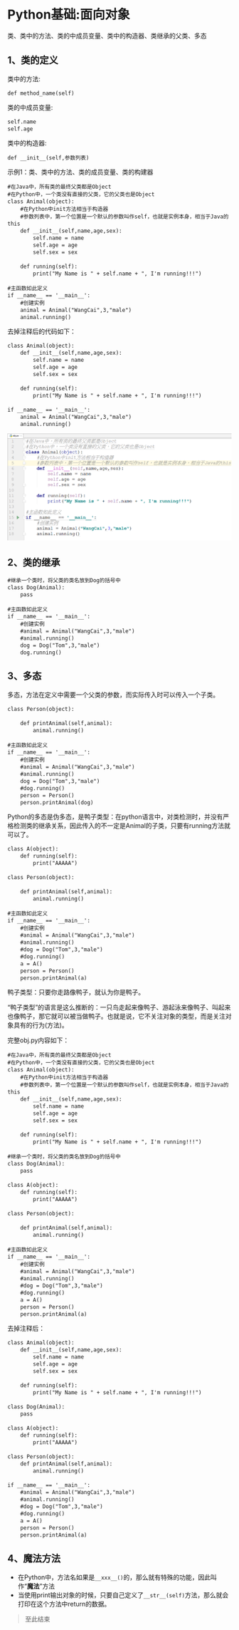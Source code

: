 # Python基础:面向对象 #

类、类中的方法、类的中成员变量、类中的构造器、类继承的父类、多态

## 1、类的定义 ##

类中的方法:

	def method_name(self)

类的中成员变量:

	self.name
	self.age

类中的构造器:

	def __init__(self,参数列表)

示例1：类、类中的方法、类的成员变量、类的构建器

	#在Java中，所有类的最终父类都是Object
	#在Python中，一个类没有直接的父类，它的父类也是Object
	class Animal(object):
	    #在Python中init方法相当于构造器
	    #参数列表中，第一个位置是一个默认的参数叫作self，也就是实例本身，相当于Java的this
	    def __init__(self,name,age,sex):
	        self.name = name
	        self.age = age
	        self.sex = sex
	
	    def running(self):
	        print("My Name is " + self.name + ", I'm running!!!")
	
	#主函数如此定义
	if __name__ == '__main__':
	    #创建实例
	    animal = Animal("WangCai",3,"male")
	    animal.running()

去掉注释后的代码如下：

	class Animal(object):
	    def __init__(self,name,age,sex):
	        self.name = name
	        self.age = age
	        self.sex = sex
	
	    def running(self):
	        print("My Name is " + self.name + ", I'm running!!!")
	
	if __name__ == '__main__':
	    animal = Animal("WangCai",3,"male")
	    animal.running()

![](images/python_grammer_OO_helloworld_animal.png)

## 2、类的继承 ##

	#继承一个类时，将父类的类名放到Dog的括号中
	class Dog(Animal):
	    pass
	
	#主函数如此定义
	if __name__ == '__main__':
	    #创建实例
	    #animal = Animal("WangCai",3,"male")
	    #animal.running()
	    dog = Dog("Tom",3,"male")
	    dog.running()

## 3、多态 ##

多态，方法在定义中需要一个父类的参数，而实际传入时可以传入一个子类。  

	class Person(object):
	
	    def printAnimal(self,animal):
	        animal.running()
	
	#主函数如此定义
	if __name__ == '__main__':
	    #创建实例
	    #animal = Animal("WangCai",3,"male")
	    #animal.running()
	    dog = Dog("Tom",3,"male")
	    #dog.running()
	    person = Person()
	    person.printAnimal(dog)

Python的多态是伪多态，是鸭子类型：在python语言中，对类检测时，并没有严格检测类的继承关系，因此传入的不一定是Animal的子类，只要有running方法就可以了。

	class A(object):
	    def running(self):
	        print("AAAAA")
	
	class Person(object):
	
	    def printAnimal(self,animal):
	        animal.running()
	
	#主函数如此定义
	if __name__ == '__main__':
	    #创建实例
	    #animal = Animal("WangCai",3,"male")
	    #animal.running()
	    #dog = Dog("Tom",3,"male")
	    #dog.running()
	    a = A()
	    person = Person()
	    person.printAnimal(a)

鸭子类型：只要你走路像鸭子，就认为你是鸭子。

“鸭子类型”的语言是这么推断的：一只鸟走起来像鸭子、游起泳来像鸭子、叫起来也像鸭子，那它就可以被当做鸭子。也就是说，它不关注对象的类型，而是关注对象具有的行为(方法)。

完整obj.py内容如下：

	#在Java中，所有类的最终父类都是Object
	#在Python中，一个类没有直接的父类，它的父类也是Object
	class Animal(object):
	    #在Python中init方法相当于构造器
	    #参数列表中，第一个位置是一个默认的参数叫作self，也就是实例本身，相当于Java的this
	    def __init__(self,name,age,sex):
	        self.name = name
	        self.age = age
	        self.sex = sex
	
	    def running(self):
	        print("My Name is " + self.name + ", I'm running!!!")
	
	#继承一个类时，将父类的类名放到Dog的括号中
	class Dog(Animal):
	    pass
	
	class A(object):
	    def running(self):
	        print("AAAAA")
	
	class Person(object):
	
	    def printAnimal(self,animal):
	        animal.running()
	
	#主函数如此定义
	if __name__ == '__main__':
	    #创建实例
	    #animal = Animal("WangCai",3,"male")
	    #animal.running()
	    #dog = Dog("Tom",3,"male")
	    #dog.running()
	    a = A()
	    person = Person()
	    person.printAnimal(a)

去掉注释后：

	class Animal(object):
	    def __init__(self,name,age,sex):
	        self.name = name
	        self.age = age
	        self.sex = sex
	
	    def running(self):
	        print("My Name is " + self.name + ", I'm running!!!")
	
	class Dog(Animal):
	    pass
	
	class A(object):
	    def running(self):
	        print("AAAAA")
	
	class Person(object):
	    def printAnimal(self,animal):
	        animal.running()
	
	if __name__ == '__main__':
	    #animal = Animal("WangCai",3,"male")
	    #animal.running()
	    #dog = Dog("Tom",3,"male")
	    #dog.running()
	    a = A()
	    person = Person()
	    person.printAnimal(a)


## 4、魔法方法 ##

- 在Python中，方法名如果是`__xxx__()`的，那么就有特殊的功能，因此叫作“**魔法**”方法
- 当使用print输出对象的时候，只要自己定义了`__str__(self)`方法，那么就会打印在这个方法中return的数据。


> 至此结束
